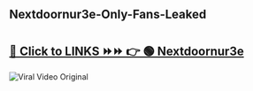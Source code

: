 
 ## Nextdoornur3e-Only-Fans-Leaked

# <h2><a href="https://clipsfans.com/Nextdoornur3e&ref=git">🔗 Click to LINKS ⏩⏩ 👉 🟢 Nextdoornur3e </a></h2>

<a href="https://clipsfans.com/Nextdoornur3e&ref=git" rel="nofollow" data-target="animated-image.originalLink"><img src="https://i.ibb.co.com/xMMVF88/686577567.gif" alt="Viral Video Original" style="max-width: 100%; display: inline-block;" data-target="animated-image.originalImage"></a>
